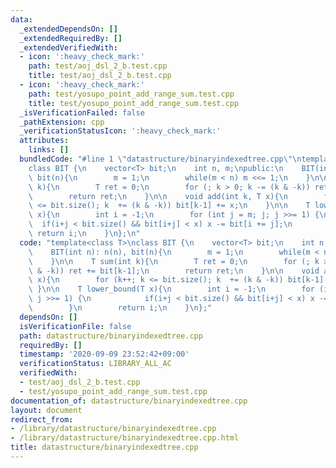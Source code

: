 ```yaml
---
data:
  _extendedDependsOn: []
  _extendedRequiredBy: []
  _extendedVerifiedWith:
  - icon: ':heavy_check_mark:'
    path: test/aoj_dsl_2_b.test.cpp
    title: test/aoj_dsl_2_b.test.cpp
  - icon: ':heavy_check_mark:'
    path: test/yosupo_point_add_range_sum.test.cpp
    title: test/yosupo_point_add_range_sum.test.cpp
  _isVerificationFailed: false
  _pathExtension: cpp
  _verificationStatusIcon: ':heavy_check_mark:'
  attributes:
    links: []
  bundledCode: "#line 1 \"datastructure/binaryindexedtree.cpp\"\ntemplate<class T>\n\
    class BIT {\n    vector<T> bit;\n    int n, m;\npublic:\n    BIT(int n): n(n),\
    \ bit(n){\n        m = 1;\n        while(m < n) m <<= 1;\n    }\n\n    T sum(int\
    \ k){\n        T ret = 0;\n        for (; k > 0; k -= (k & -k)) ret += bit[k-1];\n\
    \        return ret;\n    }\n\n    void add(int k, T x){\n        for (k++; k\
    \ <= bit.size(); k  += (k & -k)) bit[k-1] += x;\n    }\n\n    T lower_bound(T\
    \ x){\n        int i = -1;\n        for (int j = m; j; j >>= 1) {\n          \
    \  if(i+j < bit.size() && bit[i+j] < x) x -= bit[i += j];\n        }\n       \
    \ return i;\n    }\n};\n"
  code: "template<class T>\nclass BIT {\n    vector<T> bit;\n    int n, m;\npublic:\n\
    \    BIT(int n): n(n), bit(n){\n        m = 1;\n        while(m < n) m <<= 1;\n\
    \    }\n\n    T sum(int k){\n        T ret = 0;\n        for (; k > 0; k -= (k\
    \ & -k)) ret += bit[k-1];\n        return ret;\n    }\n\n    void add(int k, T\
    \ x){\n        for (k++; k <= bit.size(); k  += (k & -k)) bit[k-1] += x;\n   \
    \ }\n\n    T lower_bound(T x){\n        int i = -1;\n        for (int j = m; j;\
    \ j >>= 1) {\n            if(i+j < bit.size() && bit[i+j] < x) x -= bit[i += j];\n\
    \        }\n        return i;\n    }\n};"
  dependsOn: []
  isVerificationFile: false
  path: datastructure/binaryindexedtree.cpp
  requiredBy: []
  timestamp: '2020-09-09 23:52:42+09:00'
  verificationStatus: LIBRARY_ALL_AC
  verifiedWith:
  - test/aoj_dsl_2_b.test.cpp
  - test/yosupo_point_add_range_sum.test.cpp
documentation_of: datastructure/binaryindexedtree.cpp
layout: document
redirect_from:
- /library/datastructure/binaryindexedtree.cpp
- /library/datastructure/binaryindexedtree.cpp.html
title: datastructure/binaryindexedtree.cpp
---
```

